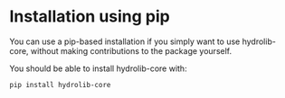 # Installation using pip

You can use a pip-based installation if you simply
want to use hydrolib-core, without making contributions
to the package yourself.

You should be able to install hydrolib-core with:
``` bash
pip install hydrolib-core
```

<!--- or if you prefer (especially on Windows)

``` bash
conda install hydrolib-core -c conda-forge
```

!!! note
    If you use `conda`, it's advisable to install hydrolib-core
    within a new environment with only `conda-forge` as channel. 
-->